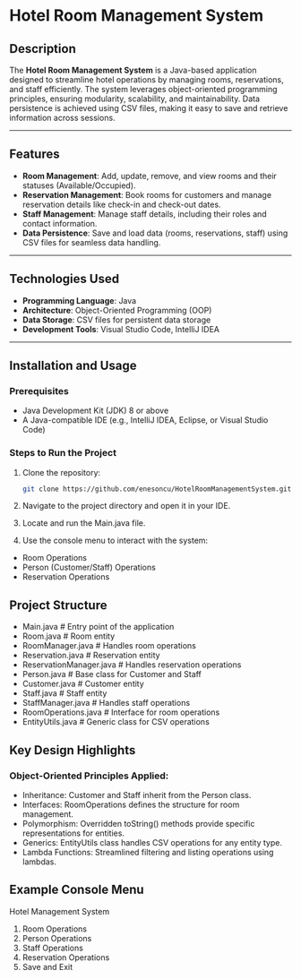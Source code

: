 # Hotel Room Management System

## Description
The **Hotel Room Management System** is a Java-based application designed to streamline hotel operations by managing rooms, reservations, and staff efficiently. The system leverages object-oriented programming principles, ensuring modularity, scalability, and maintainability. Data persistence is achieved using CSV files, making it easy to save and retrieve information across sessions.

---

## Features
- **Room Management**: Add, update, remove, and view rooms and their statuses (Available/Occupied).
- **Reservation Management**: Book rooms for customers and manage reservation details like check-in and check-out dates.
- **Staff Management**: Manage staff details, including their roles and contact information.
- **Data Persistence**: Save and load data (rooms, reservations, staff) using CSV files for seamless data handling.

---

## Technologies Used
- **Programming Language**: Java
- **Architecture**: Object-Oriented Programming (OOP)
- **Data Storage**: CSV files for persistent data storage
- **Development Tools**: Visual Studio Code, IntelliJ IDEA

---

## Installation and Usage

### Prerequisites
- Java Development Kit (JDK) 8 or above
- A Java-compatible IDE (e.g., IntelliJ IDEA, Eclipse, or Visual Studio Code)

### Steps to Run the Project
1. Clone the repository:
   ```bash
   git clone https://github.com/enesoncu/HotelRoomManagementSystem.git
   
2. Navigate to the project directory and open it in your IDE.

3. Locate and run the Main.java file.

4. Use the console menu to interact with the system:
- Room Operations
- Person (Customer/Staff) Operations
- Reservation Operations


## Project Structure
- Main.java                # Entry point of the application
- Room.java                # Room entity
- RoomManager.java         # Handles room operations
- Reservation.java         # Reservation entity
- ReservationManager.java  # Handles reservation operations
- Person.java              # Base class for Customer and Staff
- Customer.java            # Customer entity
- Staff.java               # Staff entity
- StaffManager.java        # Handles staff operations
- RoomOperations.java      # Interface for room operations
- EntityUtils.java         # Generic class for CSV operations



## Key Design Highlights
### Object-Oriented Principles Applied:
- Inheritance: Customer and Staff inherit from the Person class.
- Interfaces: RoomOperations defines the structure for room management.
- Polymorphism: Overridden toString() methods provide specific representations for entities.
- Generics: EntityUtils class handles CSV operations for any entity type.
- Lambda Functions: Streamlined filtering and listing operations using lambdas.

## Example Console Menu
Hotel Management System
1. Room Operations
2. Person Operations
3. Staff Operations
4. Reservation Operations
5. Save and Exit


